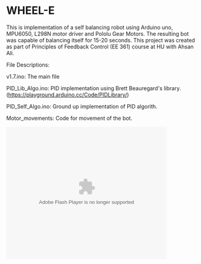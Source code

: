 # WHEEL-E
This is implementation of a self balancing robot using Arduino uno, MPU6050, L298N motor driver and Pololu Gear Motors. The resulting bot was capable of balancing itself for 15-20 seconds. This project was created as part of Principles of Feedback Control (EE 361) course at HU with Ahsan Ali.

File Descriptions:

v1.7.ino: The main file

PID_Lib_Algo.ino: PID implementation using Brett Beauregard's library. (https://playground.arduino.cc/Code/PIDLibrary/)

PID_Self_Algo.ino: Ground up implementation of PID algorith.

Motor_movements: Code for movement of the bot.


<object width="425" height="350">
  <param name="movie" value="https://www.youtube.com/watch?v=H8IEg2Rn4-M&list=PLrZSHMCFAhIzNgu0sVrEWVW034jOtQLLa" />
  <param name="wmode" value="transparent" />
  <embed src="https://www.youtube.com/watch?v=H8IEg2Rn4-M&list=PLrZSHMCFAhIzNgu0sVrEWVW034jOtQLLa"
         type="application/x-shockwave-flash"
         wmode="transparent" width="425" height="350" />
</object>
